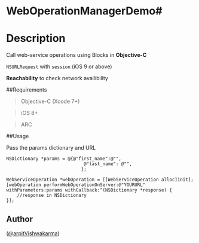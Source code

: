 # WebOperationManagerDemo#
# Description
Call web-service operations using 
Blocks in **Objective-C**

`NSURLRequest` with `session` (iOS 9 or above)

**Reachability** to check network availibility

##Requirements
>Objective-C (Xcode 7+)

>iOS 8+

>ARC



##Usage

Pass the params dictionary and URL
```
NSDictionary *params = @{@"first_name":@"",
                             @"last_name": @"",
                            };
 
WebServiceOperation *webOperation = [[WebServiceOperation alloc]init];
[webOperation performWebOperationOnServer:@"YOURURL" withParameters:params withCallback:^(NSDictionary *response) {
    //response in NSDictionary
}];
 ```

## Author
([@arpitVishwakarma](https://www.twitter.com/arpit_limodia))
